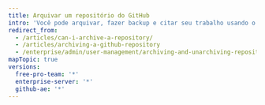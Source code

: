 ```yaml
---
title: Arquivar um repositório do GitHub
intro: 'Você pode arquivar, fazer backup e citar seu trabalho usando o {% data variables.product.product_name %}, a API ou ferramentas e serviços de terceiros.'
redirect_from:
  - /articles/can-i-archive-a-repository/
  - /articles/archiving-a-github-repository
  - /enterprise/admin/user-management/archiving-and-unarchiving-repositories
mapTopic: true
versions:
  free-pro-team: '*'
  enterprise-server: '*'
  github-ae: '*'
---
```


